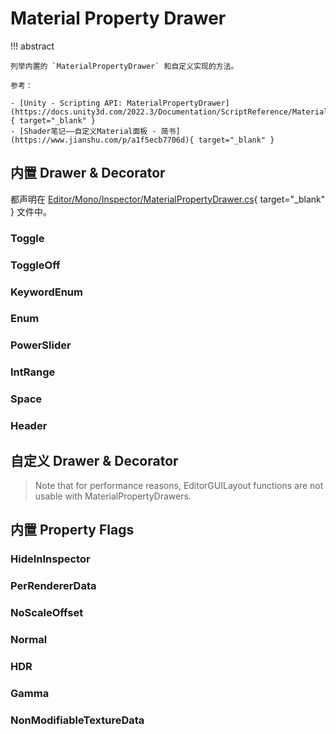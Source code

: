 # Material Property Drawer

!!! abstract

    列举内置的 `MaterialPropertyDrawer` 和自定义实现的方法。

    参考：

    - [Unity - Scripting API: MaterialPropertyDrawer](https://docs.unity3d.com/2022.3/Documentation/ScriptReference/MaterialPropertyDrawer.html){ target="_blank" }
    - [Shader笔记——自定义Material面板 - 简书](https://www.jianshu.com/p/a1f5ecb7706d){ target="_blank" }

## 内置 Drawer & Decorator

都声明在 [Editor/Mono/Inspector/MaterialPropertyDrawer.cs](https://github.com/Unity-Technologies/UnityCsReference/blob/master/Editor/Mono/Inspector/MaterialPropertyDrawer.cs){ target="_blank" } 文件中。

### Toggle

### ToggleOff

### KeywordEnum

### Enum

### PowerSlider

### IntRange

### Space

### Header

## 自定义 Drawer & Decorator

> Note that for performance reasons, EditorGUILayout functions are not usable with MaterialPropertyDrawers.

## 内置 Property Flags

### HideInInspector

### PerRendererData

### NoScaleOffset

### Normal

### HDR

### Gamma

### NonModifiableTextureData
